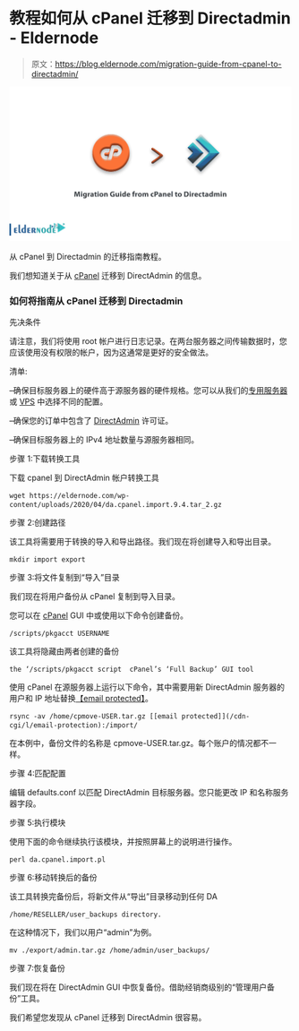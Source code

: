 # 教程如何从 cPanel 迁移到 Directadmin - Eldernode

> 原文：<https://blog.eldernode.com/migration-guide-from-cpanel-to-directadmin/>

![Tutorial how to Migration Guide from cPanel to Directadmin](img/0c4d026fb5e001844f75f5f03849979e.png)

从 cPanel 到 Directadmin 的迁移指南教程。

我们想知道关于从 [cPanel](https://blog.eldernode.com/tag/cpanel/) 迁移到 DirectAdmin 的信息。

### 如何将指南从 cPanel 迁移到 Directadmin

先决条件

请注意，我们将使用 root 帐户进行日志记录。在两台服务器之间传输数据时，您应该使用没有权限的帐户，因为这通常是更好的安全做法。

清单:

–确保目标服务器上的硬件高于源服务器的硬件规格。您可以从我们的[专用服务器](https://eldernode.com/dedicated-server/)或 [VPS](https://eldernode.com/vps/) 中选择不同的配置。

–确保您的订单中包含了 [DirectAdmin](https://directadmin.com/) 许可证。

–确保目标服务器上的 IPv4 地址数量与源服务器相同。

步骤 1:下载转换工具

下载 cpanel 到 DirectAdmin 帐户转换工具

```
wget https://eldernode.com/wp-content/uploads/2020/04/da.cpanel.import.9.4.tar_2.gz 
```

步骤 2:创建路径

该工具将需要用于转换的导入和导出路径。我们现在将创建导入和导出目录。

```
mkdir import export 
```

步骤 3:将文件复制到“导入”目录

我们现在将用户备份从 cPanel 复制到导入目录。

您可以在 [cPanel](https://cpanel.net/) GUI 中或使用以下命令创建备份。

```
/scripts/pkgacct USERNAME 
```

该工具将隐藏由两者创建的备份

```
the ‘/scripts/pkgacct script  cPanel’s ‘Full Backup’ GUI tool 
```

使用 cPanel 在源服务器上运行以下命令，其中需要用新 DirectAdmin 服务器的用户和 IP 地址替换[【email protected】](/cdn-cgi/l/email-protection)。

```
rsync -av /home/cpmove-USER.tar.gz [[email protected]](/cdn-cgi/l/email-protection):/import/ 
```

在本例中，备份文件的名称是 cpmove-USER.tar.gz。每个账户的情况都不一样。

步骤 4:匹配配置

编辑 defaults.conf 以匹配 DirectAdmin 目标服务器。您只能更改 IP 和名称服务器字段。

步骤 5:执行模块

使用下面的命令继续执行该模块，并按照屏幕上的说明进行操作。

```
perl da.cpanel.import.pl 
```

步骤 6:移动转换后的备份

该工具转换完备份后，将新文件从“导出”目录移动到任何 DA

```
/home/RESELLER/user_backups directory. 
```

在这种情况下，我们以用户“admin”为例。

```
mv ./export/admin.tar.gz /home/admin/user_backups/ 
```

步骤 7:恢复备份

我们现在将在 DirectAdmin GUI 中恢复备份。借助经销商级别的“管理用户备份”工具。

我们希望您发现从 cPanel 迁移到 DirectAdmin 很容易。